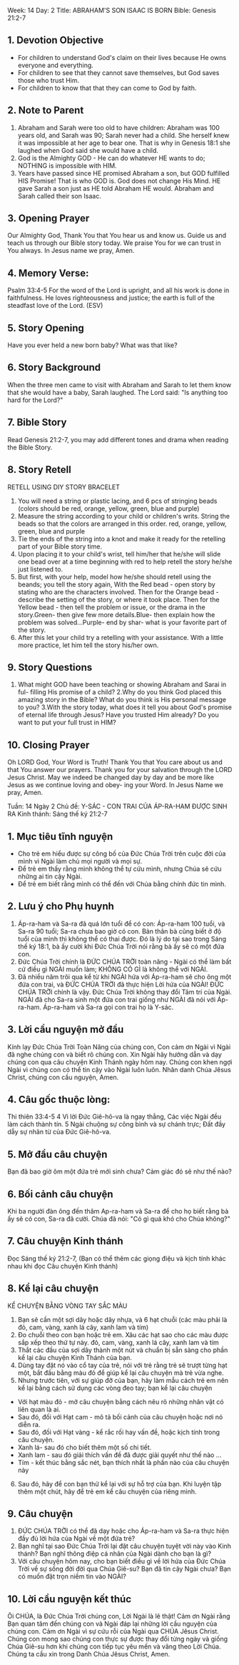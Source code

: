 Week: 14
Day: 2
Title: ABRAHAM'S SON ISAAC IS BORN
Bible: Genesis 21:2-7
## 1. Devotion Objective
- For children to understand God's claim on their lives because He owns everyone and everything.
- For children to see that they cannot save themselves, but God saves those who trust Him.
- For children to know that that they can come to God by faith.

## 2. Note to Parent
1. Abraham and Sarah were too old to have children: Abraham was 100 years old, and Sarah was 90; Sarah never had a child. She herself knew it was impossible at her age to bear one. That is why in Genesis 18:1 she laughed when God said she would have a child.
2. God is the Almighty GOD - He can do whatever HE wants to do; NOTHING is impossible with HIM.
3. Years have passed since HE promised Abraham a son, but GOD fulfilled HIS Promise! That is who GOD is. God does not change His Mind. HE gave Sarah a son just as HE told Abraham HE would. Abraham and Sarah called their son Isaac.

## 3. Opening Prayer
Our Almighty God, Thank You that You hear us and know us. Guide us and teach us through our Bible story today. We praise You for we can trust in You always. In Jesus name we pray, Amen.

## 4. Memory Verse:
Psalm 33:4-5 For the word of the Lord is upright, and all his work is done in faithfulness. He loves righteousness and justice; the earth is full of the steadfast love of the Lord. (ESV)

## 5. Story Opening
Have you ever held a new born baby? What was that like?

## 6. Story Background
When the three men came to visit with Abraham and Sarah to let them know that she would have a baby, Sarah laughed. The Lord said: "Is anything too hard for the Lord?"

## 7. Bible Story
Read Genesis 21:2-7, you may add different tones and drama when reading the Bible Story.

## 8. Story Retell
RETELL USING DIY STORY BRACELET
1. You will need a string or plastic lacing, and 6 pcs of stringing beads (colors should be red, orange, yellow, green, blue and purple)
2. Measure the string according to your child or children's writs. String the beads so that the colors are arranged in this order. red, orange, yellow, green, blue and purple
3. Tie the ends of the string into a knot and make it ready for the retelling part of your Bible story time.
4. Upon placing it to your child's wrist, tell him/her that he/she will slide one bead over at a time beginning with red to help retell the story he/she just listened to.
5. But first, with your help, model how he/she should retell using the beands; you tell the story again, With the Red bead - open story by stating who are the characters involved. Then for the Orange bead - describe the setting of the story, or where it took place. Then for the Yellow bead - then tell the problem or issue, or the drama in the story.Green- then give few more details.Blue- then explain how the problem was solved...Purple- end by shar- what is your favorite part of the story.
6. After this let your child try a retelling with your assistance. With a little more practice, let him tell the story his/her own.

## 9. Story Questions
1. What might GOD have been teaching or showing Abraham and Sarai in ful- filling His promise of a child? 2.Why do you think God placed this amazing story in the Bible? What do you think is His personal message to you? 3.With the story today, what does it tell you about God's promise of eternal life through Jesus? Have you trusted Him already? Do you want to put your full trust in HIM?

## 10. Closing Prayer
Oh LORD God, Your Word is Truth! Thank You that You care about us and that You answer our prayers. Thank you for your salvation through the LORD Jesus Christ. May we indeed be changed day by day and be more like Jesus as we continue loving and obey- ing your Word. In Jesus Name we pray, Amen.

Tuần: 14
Ngày 2
Chủ đề: Y-SÁC - CON TRAI CỦA ÁP-RA-HAM ĐƯỢC SINH RA
Kinh thánh: Sáng thế ký 21:2-7

## 1. Mục tiêu tĩnh nguyện
- Cho trẻ em hiểu được sự công bố của Đức Chúa Trời trên cuộc đời của mình vì Ngài làm chủ mọi người và mọi sự.
- Để trẻ em thấy rằng mình không thể tự cứu mình, nhưng Chúa sẽ cứu những ai tin cậy Ngài.
- Để trẻ em biết rằng mình có thể đến với Chúa bằng chính đức tin mình.

## 2. Lưu ý cho Phụ huynh
1. Áp-ra-ham và Sa-ra đã quá lớn tuổi để có con: Áp-ra-ham 100 tuổi, và Sa-ra 90 tuổi; Sa-ra chưa bao giờ có con. Bản thân bà cũng biết ở độ tuổi của mình thì không thể có thai được. Đó là lý do tại sao trong Sáng thế ký 18:1, bà ấy cười khi Đức Chúa Trời nói rằng bà ấy sẽ có một đứa con.
2. Đức Chúa Trời chính là ĐỨC CHÚA TRỜI toàn năng - Ngài có thể làm bất cứ điều gì NGÀI muốn làm; KHÔNG CÓ GÌ là không thể với NGÀI.
3. Đã nhiều năm trôi qua kể từ khi NGÀI hứa với Áp-ra-ham sẽ cho ông một đứa con trai, và ĐỨC CHÚA TRỜI đã thực hiện Lời hứa của NGÀI! ĐỨC CHÚA TRỜI chính là vậy. Đức Chúa Trời không thay đổi Tâm trí của Ngài. NGÀI đã cho Sa-ra sinh một đứa con trai giống như NGÀI đã nói với Áp-ra-ham. Áp-ra-ham và Sa-ra gọi con trai họ là Y-sác.

## 3. Lời cầu nguyện mở đầu
Kính lạy Đức Chúa Trời Toàn Năng của chúng con, Con cảm ơn Ngài vì Ngài đã nghe chúng con và biết rõ chúng con. Xin Ngài hãy hướng dẫn và dạy chúng con qua câu chuyện Kinh Thánh ngày hôm nay. Chúng con khen ngợi Ngài vì chúng con có thể tin cậy vào Ngài luôn luôn. Nhân danh Chúa Jêsus Christ, chúng con cầu nguyện, Amen.

## 4. Câu gốc thuộc lòng:
Thi thiên 33:4-5
4 Vì lời Đức Giê-hô-va là ngay thẳng, Các việc Ngài đều làm cách thành tín. 5 Ngài chuộng sự công bình và sự chánh trực; Đất đầy dẫy sự nhân từ của Đức Giê-hô-va.

## 5. Mở đầu câu chuyện
Bạn đã bao giờ ôm một đứa trẻ mới sinh chưa? Cảm giác đó sẽ như thế nào?

## 6. Bối cảnh câu chuyện
Khi ba người đàn ông đến thăm Ap-ra-ham và Sa-ra để cho họ biết rằng bà ấy sẽ có con, Sa-ra đã cười. Chúa đã nói: "Có gì quá khó cho Chúa không?"

## 7. Câu chuyện Kinh thánh
Đọc Sáng thế ký 21:2-7,
(Bạn có thể thêm các giọng điệu và kịch tính khác nhau khi đọc Câu chuyện Kinh thánh)

## 8. Kể lại câu chuyện
KỂ CHUYỆN BẰNG VÒNG TAY SẮC MÀU
1. Bạn sẽ cần một sợi dây hoặc dây nhựa, và 6 hạt chuỗi (các màu phải là đỏ, cam, vàng, xanh lá cây, xanh lam và tím)
2. Đo chuỗi theo con bạn hoặc trẻ em. Xâu các hạt sao cho các màu được sắp xếp theo thứ tự này. đỏ, cam, vàng, xanh lá cây, xanh lam và tím
3. Thắt các đầu của sợi dây thành một nút và chuẩn bị sẵn sàng cho phần kể lại câu chuyện Kinh Thánh của bạn.
4. Dùng tay đặt nó vào cổ tay của trẻ, nói với trẻ rằng trẻ sẽ trượt từng hạt một, bắt đầu bằng màu đỏ để giúp kể lại câu chuyện mà trẻ vừa nghe.
5. Nhưng trước tiên, với sự giúp đỡ của bạn, hãy làm mẫu cách trẻ em nên kể lại bằng cách sử dụng các vòng đeo tay; bạn kể lại câu chuyện
+ Với hạt màu đỏ - mở câu chuyện bằng cách nêu rõ những nhân vật có liên quan là ai.
+ Sau đó, đối với Hạt cam - mô tả bối cảnh của câu chuyện hoặc nơi nó diễn ra.
+ Sau đó, đối với Hạt vàng - kể rắc rối hay vấn đề, hoặc kịch tính trong câu chuyện.
+ Xanh lá- sau đó cho biết thêm một số chi tiết.
+ Xanh lam - sau đó giải thích vấn đề đã được giải quyết như thế nào ...
+ Tím - kết thúc bằng sắc nét, bạn thích nhất là  phần nào của câu chuyện này
6. Sau đó, hãy để con bạn thử kể lại với sự hỗ trợ của bạn. Khi luyện tập thêm một chút, hãy để trẻ em kể câu chuyện của riêng mình.

## 9. Câu chuyện
1. ĐỨC CHÚA TRỜI có thể đã dạy hoặc cho Áp-ra-ham và Sa-ra thực hiện đầy đủ lời hứa của Ngài về một đứa trẻ?
2. Bạn nghĩ tại sao Đức Chúa Trời lại đặt câu chuyện tuyệt vời này vào Kinh thánh? Bạn nghĩ thông điệp cá nhân của Ngài dành cho bạn là gì?
3. Với câu chuyện hôm nay, cho bạn biết điều gì về lời hứa của Đức Chúa Trời về sự sống đời đời qua Chúa Giê-su? Bạn đã tin cậy Ngài chưa? Bạn có muốn đặt trọn niềm tin vào NGÀI?

## 10. Lời cầu nguyện kết thúc
Ôi CHÚA, là Đức Chúa Trời chúng con, Lời Ngài là lẽ thật! Cảm ơn Ngài rằng Bạn quan tâm đến chúng con và Ngài đáp lại những lời cầu nguyện của chúng con. Cảm ơn Ngài vì sự cứu rỗi của Ngài qua CHÚA Jêsus Christ. Chúng con mong sao chúng con thực sự được thay đổi từng ngày và giống Chúa Giê-su hơn khi chúng con tiếp tục yêu mến và vâng theo Lời Chúa. Chúng ta cầu xin trong Danh Chúa Jêsus Christ, Amen.
